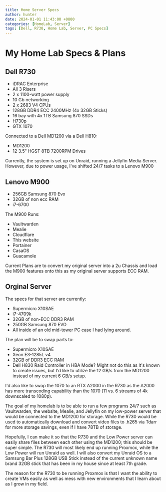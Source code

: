 ```yaml
---
title: Home Server Specs
author: hunter
date: 2024-01-01 11:43:00 +0800
categories: [HomeLab, Server]
tags: [Dell, R730, Home Lab, Server, PC Specs]
---
```


# My Home Lab Specs & Plans

## Dell R730
- iDRAC Enterprise
- All 3 Risers 
- 2 x 1100-watt power supply
- 10 Gb networking 
- 2 x 2683 V4 CPUs 
- 128GB DDR4 ECC 2400MHz (4x 32GB Sticks) 
- 16 bay with 4x 1TB Samsung 870 SSDs
- H730p
- GTX 1070

Connected to a Dell MD1200 via a Dell H810:
- MD1200
- 12 3.5" HGST 8TB 7200RPM Drives

Currently, the system is set up on Unraid, running a Jellyfin Media Server. However, due to power usage, I've shifted 24/7 tasks to a Lenovo M900

## Lenovo M900
- 256GB Samsung 870 Evo
- 32GB of non ecc RAM
- i7-6700

The M900 Runs:
- Vaultwarden
- Mealie
- Cloudflare
- This website
- Portainer
- CasaOS
- Guacamole

Current Plans are to convert my original server into a 2u Chassis and load the M900 features onto this as my original server supports ECC RAM.

## Orginal Server
The specs for that server are currently:
- Supermicro X10SAE
- i7-4709k
- 32GB of non-ECC DDR3 RAM
- 250GB Samsung 870 EVO
- All inside of an old mid-tower PC case I had lying around.

The plan will be to swap parts to:
- Supermicro X10SAE
- Xeon E3-1285L v4
- 32GB of DDR3 ECC RAM
- Dell H830 Raid Controller in HBA Mode? Might not do this as it's known to create issues, but I'd like to utilize the 12 GB/s from the MD1200 instead of my current 6 GB/s setup.

I'd also like to swap the 1070 to an RTX A2000 in the R730 as the A2000 has more transcoding capability than the 1070 (11 vs. 6 streams of 4k downscaled to 1080p).

The goal of my homelab is to be able to run a few programs 24/7 such as Vaultwarden, the website, Mealie, and Jellyfin on my low-power server that would be connected to the MD1200 for storage. While the R730 would be used to automatically download and convert video files to .h265 via Tdarr for more storage savings, even if I have 78TB of storage.

Hopefully, I can make it so that the R730 and the Low Power server can easily share files between each other using the MD1200; this should be super simple. The R730 will most likely end up running Proxmox, while the Low Power will run Unraid as well. I will also convert my Unraid OS to a Samsung Bar Plus 128GB USB Stick instead of the current unknown name brand 32GB stick that has been in my house since at least 7th grade.

The reason for the R730 to be running Proxmox is that I want the ability to create VMs easily as well as mess with new environments that I learn about as I grow in my field.
